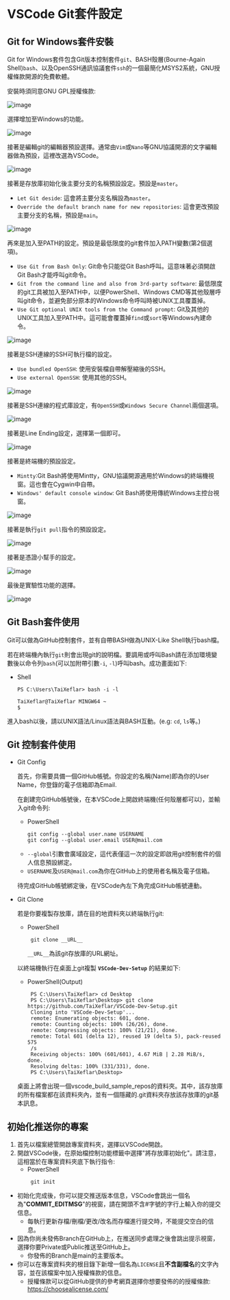 # VSCode Git套件設定

## Git for Windows套件安裝

Git for Windows套件包含Git版本控制套件`git`、BASH殼層(Bourne-Again Shell)`bash`、以及OpenSSH通訊協議套件`ssh`的一個最簡化MSYS2系統，GNU授權條款開源的免費軟體。

安裝時須同意GNU GPL授權條款:

![image](../Markdown%20Image/vscode_git_inst1.png)

選擇增加至Windows的功能。

![image](../Markdown%20Image/vscode_git_inst2.png)

接著是編輯git的編輯器預設選擇。通常由`Vim`或`Nano`等GNU協議開源的文字編輯器做為預設，這裡改選為VSCode。

![image](../Markdown%20Image/vscode_git_inst3.png)

接著是存放庫初始化後主要分支的名稱預設設定。預設是`master`。
 - `Let Git deside`: 這會將主要分支名稱設為`master`。
 - `Override the default branch name for new repositories`: 這會更改預設主要分支的名稱，預設是`main`。

![image](../Markdown%20Image/vscode_git_inst4.png)

再來是加入至PATH的設定。預設是最低限度的git套件加入PATH變數(第2個選項)。
 - `Use Git from Bash Only`: Git命令只能從Git Bash呼叫。這意味著必須開啟Git Bash才能呼叫git命令。
 - `Git from the command line and also from 3rd-party software`: 最低限度的git工具被加入至PATH中，以便PowerShell、Windows CMD等其他殼層呼叫git命令，並避免部分原本的Windows命令呼叫時被UNIX工具覆蓋掉。
 - `Use Git optional UNIX tools from the Command prompt`: Git及其他的UNIX工具加入至PATH中。這可能會覆蓋掉`find`或`sort`等Windows內建命令。

![image](../Markdown%20Image/vscode_git_inst5.png)

接著是SSH連線的SSH可執行檔的設定。
 - `Use bundled OpenSSH`: 使用安裝檔自帶解壓縮後的SSH。
 - `Use external OpenSSH`: 使用其他的SSH。

![image](../Markdown%20Image/vscode_git_inst6.png)

接著是SSH連線的程式庫設定，有`OpenSSH`或`Windows Secure Channel`兩個選項。

![image](../Markdown%20Image/vscode_git_inst7.png)

接著是Line Ending設定，選擇第一個即可。

![image](../Markdown%20Image/vscode_git_inst8.png)

接著是終端機的預設設定。
 - `Mintty`:Git Bash將使用Mintty，GNU協議開源適用於Windows的終端機視窗。這也會在Cygwin中自帶。
 - `Windows' default console window`: Git Bash將使用傳統Windows主控台視窗。

![image](../Markdown%20Image/vscode_git_inst9.png)

接著是執行`git pull`指令的預設設定。

![image](../Markdown%20Image/vscode_git_inst10.png)

接著是憑證小幫手的設定。

![image](../Markdown%20Image/vscode_git_inst11.png)

最後是實驗性功能的選擇。

![image](../Markdown%20Image/vscode_git_inst12.png)


## Git Bash套件使用

Git可以做為GitHub控制套件，並有自帶BASH做為UNIX-Like Shell執行bash檔。

若在終端機內執行`git`則會出現git的說明檔。要調用或呼叫Bash請在添加環境變數後以命令列`bash`(可以加附帶引數`-i`,  `-l`)呼叫bash。成功畫面如下:
 - Shell
    ```
    PS C:\Users\TaiXeflar> bash -i -l

    TaiXeflar@TaiXeflar MINGW64 ~
    $ 
    ```
進入bash以後，請以UNIX語法/Linux語法與BASH互動。(e.g: `cd`, `ls`等。)

## Git 控制套件使用

- Git Config

    首先，你需要具備一個GitHub帳號。你設定的名稱(Name)即為你的User Name，你登錄的電子信箱即為Email.

    在創建完GitHub帳號後，在本VSCode上開啟終端機(任何殼層都可以)，並輸入git命令列:
    - PowerShell
        ```
        git config --global user.name USERNAME
        git config --global user.email USER@mail.com
        ```
     - `--global`引數會廣域設定，這代表僅這一次的設定即啟用git控制套件的個人信息預設綁定。
     - `USERNAME`及`USER@mail.com`為你在GitHub上的使用者名稱及電子信箱。

    待完成GitHub帳號綁定後，在VSCode內左下角完成GitHub帳號連動。

- Git Clone

    若是你要複製存放庫，請在目的地資料夾以終端執行git:
     - PowerShell
        ```
         git clone __URL__
        ```
       `__URL__`為該git存放庫的URL網址。
    
    以終端機執行在桌面上git複製 **`VSCode-Dev-Setup`** 的結果如下:

     - PowerShell(Output)
        ```
         PS C:\Users\TaiXeflar> cd Desktop
         PS C:\Users\TaiXeflar\Desktop> git clone https://github.com/TaiXeflar/VSCode-Dev-Setup.git
         Cloning into 'VSCode-Dev-Setup'...
         remote: Enumerating objects: 601, done.
         remote: Counting objects: 100% (26/26), done.
         remote: Compressing objects: 100% (21/21), done.
         remote: Total 601 (delta 12), reused 19 (delta 5), pack-reused 575
         /s
         Receiving objects: 100% (601/601), 4.67 MiB | 2.28 MiB/s, done.
         Resolving deltas: 100% (331/331), done.
         PS C:\Users\TaiXeflar\Desktop>
        ```
    桌面上將會出現一個vscode_build_sample_repos的資料夾。其中，該存放庫的所有檔案都在該資料夾內，並有一個隱藏的.git資料夾存放該存放庫的git基本訊息。

## 初始化推送你的專案

 1. 首先以檔案總管開啟專案資料夾，選擇以VSCode開啟。
 2. 開啟VSCode後，在原始檔控制功能標籤中選擇"將存放庫初始化"。請注意，這相當於在專案資料夾底下執行指令:
     - PowerShell
        ```
         git init
        ```
 - 初始化完成後，你可以提交推送版本信息，VSCode會跳出一個名為"**COMMIT_EDITMSG**"的視窗，請在開頭不含#字號的字行上輸入你的提交信息。
     - 每執行更新存檔/刪檔/更改/改名而存檔進行提交時，不能提交空白的信息。
 - 因為你尚未發佈Branch在GitHub上，在推送同步處理之後會跳出提示視窗，選擇你要Private或Public推送至GitHub上。
     - 你發佈的Branch是main的主要版本。
 - 你可以在專案資料夾的根目錄下新增一個名為`LICENSE`且**不含副檔名**的文字內容，並在該檔案中加入授權條款的信息。
     - 授權條款可以從GitHub提供的參考網頁選擇你想要發佈的的授權條款: https://choosealicense.com/
